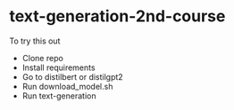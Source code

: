 # text-generation-2nd-course

To try this out
- Clone repo
- Install requirements
- Go to distilbert or distilgpt2
- Run download_model.sh
- Run text-generation
